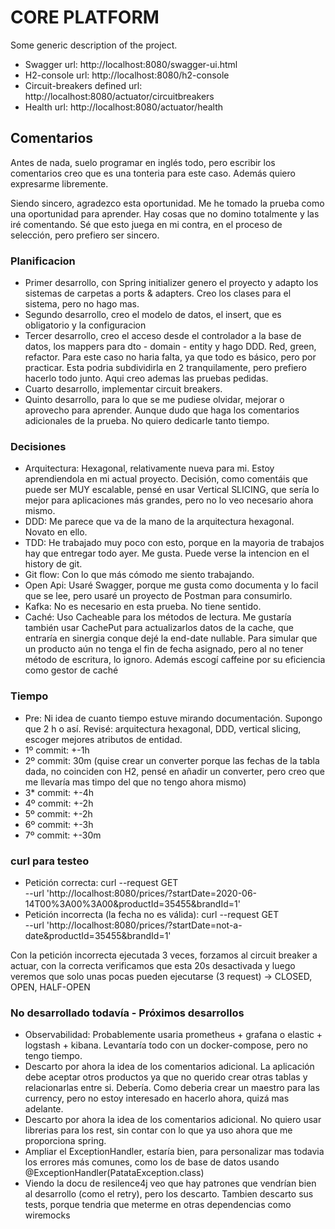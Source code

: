 # CORE PLATFORM
Some generic description of the project.
* Swagger url: http://localhost:8080/swagger-ui.html
* H2-console url: http://localhost:8080/h2-console
* Circuit-breakers defined url: http://localhost:8080/actuator/circuitbreakers
* Health url: http://localhost:8080/actuator/health

## Comentarios
Antes de nada, suelo programar en inglés todo, pero escribir los comentarios creo que es una tonteria para este caso. Además quiero expresarme libremente.

Siendo sincero, agradezco esta oportunidad. Me he tomado la prueba como una oportunidad para aprender. Hay cosas que no domino totalmente y las iré comentando. Sé que esto juega en mi contra, en el proceso de selección, pero prefiero ser sincero.

### Planificacion
* Primer desarrollo, con Spring initializer genero el proyecto y adapto los sistemas de carpetas a ports & adapters. Creo los clases para el sistema, pero no hago mas.
* Segundo desarrollo, creo el modelo de datos, el insert, que es obligatorio y la configuracion
* Tercer desarrollo, creo el acceso desde el controlador a la base de datos, los mappers para dto - domain - entity y hago DDD. Red, green, refactor. Para este caso no haria falta, ya que todo es básico, pero por practicar. Esta podria subdividirla en 2 tranquilamente, pero prefiero hacerlo todo junto. Aqui creo ademas las pruebas pedidas.
* Cuarto desarrollo, implementar circuit breakers.
* Quinto desarrollo, para lo que se me pudiese olvidar, mejorar o aprovecho para aprender. Aunque dudo que haga los comentarios adicionales de la prueba. No quiero dedicarle tanto tiempo.

### Decisiones
* Arquitectura: Hexagonal, relativamente nueva para mi. Estoy aprendiendola en mi actual proyecto. Decisión, como comentáis que puede ser MUY escalable, pensé en usar Vertical SLICING, que sería lo mejor para aplicaciones más grandes, pero no lo veo necesario ahora mismo.
* DDD: Me parece que va de la mano de la arquitectura hexagonal. Novato en ello.
* TDD: He trabajado muy poco con esto, porque en la mayoria de trabajos hay que entregar todo ayer. Me gusta. Puede verse la intencion en el history de git.
* Git flow: Con lo que más cómodo me siento trabajando.
* Open Api: Usaré Swagger, porque me gusta como documenta y lo facil que se lee, pero usaré un proyecto de Postman para consumirlo.
* Kafka: No es necesario en esta prueba. No tiene sentido. 
* Caché: Uso Cacheable para los métodos de lectura. Me gustaría también usar CachePut para actualizarlos datos de la cache, que entraría en sinergia conque dejé la end-date nullable. Para simular que un producto aún no tenga el fin de fecha asignado, pero al no tener método de escritura, lo ignoro. Además escogí caffeine por su eficiencia como gestor de caché

### Tiempo

* Pre: Ni idea de cuanto tiempo estuve mirando documentación. Supongo que 2 h o así. Revisé: arquitectura hexagonal, DDD, vertical slicing, escoger mejores atributos de entidad.
* 1º commit: +-1h
* 2º commit: 30m (quise crear un converter porque las fechas de la tabla dada, no coinciden con H2, pensé en añadir un converter, pero creo que me llevaría mas timpo del que no tengo ahora mismo)
* 3* commit: +-4h
* 4º commit: +-2h
* 5º commit: +-2h
* 6º commit: +-3h
* 7º commit: +-30m

### curl para testeo
* Petición correcta: curl --request GET \
  --url 'http://localhost:8080/prices/?startDate=2020-06-14T00%3A00%3A00&productId=35455&brandId=1'
* Petición incorrecta (la fecha no es válida): curl --request GET \
  --url 'http://localhost:8080/prices/?startDate=not-a-date&productId=35455&brandId=1' 

Con la petición incorrecta ejecutada 3 veces, forzamos al circuit breaker a actuar, con la correcta verificamos que esta 20s desactivada y luego veremos que solo unas pocas pueden ejecutarse (3 request) -> CLOSED, OPEN, HALF-OPEN

### No desarrollado todavía - Próximos desarrollos

* Observabilidad: Probablemente usaria prometheus + grafana o elastic + logstash + kibana. Levantaría todo con un docker-compose, pero no tengo tiempo.
* Descarto por ahora la idea de los comentarios adicional. La aplicación debe aceptar otros productos ya que no querido crear otras tablas y relacionarlas entre si. Debería. Como deberia crear un maestro para las currency, pero no estoy interesado en hacerlo ahora, quizá mas adelante.
* Descarto por ahora la idea de los comentarios adicional. No quiero usar librerias para los rest, sin contar con lo que ya uso ahora que me proporciona spring.
* Ampliar el ExceptionHandler, estaría bien, para personalizar mas todavia los errores más comunes, como los de base de datos usando @ExceptionHandler(PatataException.class)
* Viendo la docu de resilence4j veo que hay patrones que vendrían bien al desarrollo (como el retry), pero los descarto. Tambien descarto sus tests, porque tendria que meterme en otras dependencias como wiremocks